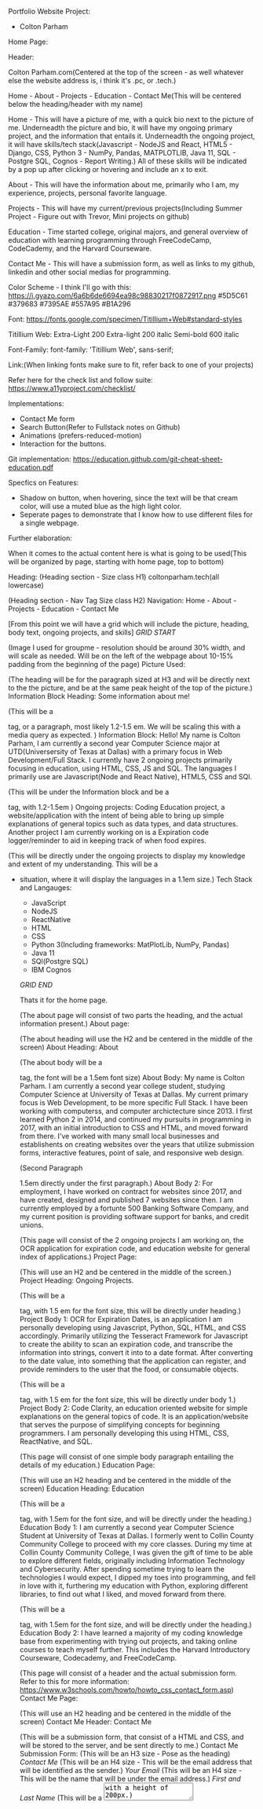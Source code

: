 Portfolio Website Project: 
- Colton Parham

Home Page: 

Header: 

Colton Parham.com(Centered at the top of the screen - as well whatever else the website address is, i think it's .pc, or .tech.)

Home - About - Projects - Education - Contact Me(This will be centered below the heading/header with my name)

Home - This will have a picture of me, with a quick bio next to the picture of me. 
  Underneadth the picture and bio, it will have my ongoing primary project, and the information that entails it. 
    Underneadth the ongoing project, it will have skills/tech stack(Javascript - NodeJS and React, HTML5 - Django, CSS, Python 3 - NumPy, Pandas, MATPLOTLIB, Java 11, SQL - Postgre SQL, Cognos - Report Writing.) All of these skills will be indicated by a pop up after clicking or hovering and include an x to exit. 

About - This will have the information about me, primarily who I am, my experience, projects, personal favorite language.

Projects - This will have my current/previous projects(Including Summer Project - Figure out with Trevor, Mini projects on github)

Education - Time started college, original majors, and general overview of education with learning programming through FreeCodeCamp, CodeCademy, and the Harvard Courseware.

Contact Me - This will have a submission form, as well as links to my github, linkedin and other social medias for programming.

Color Scheme - I think I'll go with this: 
  https://i.gyazo.com/6a6b6de6694ea98c98830217f0872917.png
    #5D5C61
      #379683
        #7395AE
          #557A95
            #B1A296

Font:
https://fonts.google.com/specimen/Titillium+Web#standard-styles

Titillium Web:
  Extra-Light 200
    Extra-light 200 italic
      Semi-bold 600 italic

Font-Family: 
  font-family: 'Titillium Web', sans-serif;

Link:(When linking fonts make sure to fit, refer back to one of your projects)
  <link rel="preconnect" href="https://fonts.gstatic.com">
<link href="https://fonts.googleapis.com/css2?family=Titillium+Web:ital,wght@0,200;1,200;1,600&display=swap" rel="stylesheet">

Refer here for the check list and follow suite: 
https://www.a11yproject.com/checklist/

Implementations: 

  - Contact Me form
  - Search Button(Refer to Fullstack notes on Github)
  - Animations (prefers-reduced-motion)
  - Interaction for the buttons. 

Git implementation: 
https://education.github.com/git-cheat-sheet-education.pdf

Specfics on Features:
  - Shadow on button, when hovering, since the text will be that cream color, will use a muted blue as the high light color. 
  - Seperate pages to demonstrate that I know how to use different files for a single webpage. 


Further elaboration: 


When it comes to the actual content here is what is going to be used(This will be organized by page, starting with home page, top to bottom)

Heading:
(Heading section - Size class H1) 
coltonparham.tech(all lowercase)

(Heading section - Nav Tag Size class H2)
Navigation: Home - About - Projects - Education - Contact Me

[From this point we will have a grid which will include the picture, heading, body text, ongoing projects, and skills]
*GRID START*

(Image I used for groupme - resolution should be around 30% width, and will scale as needed. Will be on the left of the webpage about 10-15% padding from the beginning of the page) 
Picture Used:

(The heading will be for the paragraph sized at H3 and will be directly next to the the picture, and be at the same peak height of the top of the picture.)
Information Block Heading: Some information about me! 

(This will be a <p> tag, or a paragraph, most likely 1.2-1.5 em. We will be scaling this with a media query as expected. )
Information Block: Hello! My name is Colton Parham, I am currently a second year Computer Science major at UTD(Universersity of Texas at Dallas) with a primary focus in Web Development/Full Stack. I currently have 2 ongoing projects primarily focusing in education, using HTML, CSS, JS and SQL. The languages I primarily use are Javascript(Node and React Native), HTML5, CSS and SQl. 

(This will be under the Information block and be a <p> tag, with 1.2-1.5em )
Ongoing projects: Coding Education project, a website/application with the intent of being able to bring up simple explanations of general topics such as data types, and data structures. Another project I am currently working on is a Expiration code logger/reminder to aid in keeping track of when food expires. 

(This will be directly under the ongoing projects to display my knowledge and extent of my understanding. This will be a <ul> <li> situation, where it will display the languages in a 1.1em size.)
Tech Stack and Langauges: 
  - JavaScript
  - NodeJS
  - ReactNative
  - HTML 
  - CSS
  - Python 3(Including frameworks: MatPlotLib, NumPy, Pandas)
  - Java 11
  - SQl(Postgre SQL)
  - IBM Cognos


*GRID END*

Thats it for the home page.

(The about page will consist of two parts the heading, and the actual information present.)
About page: 

(The about heading will use the H2 and be centered in the middle of the screen)
About Heading: About

(The about body will be a <p> tag, the font will be a 1.5em font size)
About Body: My name is Colton Parham. I am currently a second year college student, studying Computer Science at University of Texas at Dallas. My current primary focus is Web Development, to be more specific Full Stack. I have been working with computerss, and computer archictecture since 2013. I first learned Python 2 in 2014, and continued my pursuits in programming in 2017, with an initial introduction to CSS and HTML, and moved forward from there. I've worked with many small local businesses and establishents on creating websites over the years that utilize submission forms, interactive features, point of sale, and responsive web design. 

(Second Paragraph <p> 1.5em directly under the first paragraph.)
About Body 2: For employment, I have worked on contract for websites since 2017, and have created, designed and published 7 websites since then. I am currently employed by a fortunte 500 Banking Software Company, and my current position is providing software support for banks, and credit unions. 

(This page will consist of the 2 ongoing projects I am working on, the OCR application for expiration code, and education website for general index of applications.)
Project Page:

(This will use an H2 and be centered in the middle of the screen.)
Project Heading: Ongoing Projects.

(This will be a <p> tag, with 1.5 em for the font size, this will be directly under heading.)
Project Body 1: OCR for Expiration Dates, is an application I am personally developing using Javascript, Python, SQL, HTML, and CSS accordingly. Primarily utilizing the Tesseract Framework for Javascript to create the ability to scan an expiration code, and transcribe the information into strings, convert it into to a date format. After converting to the date value, into something that the application can register, and provide reminders to the user that the food, or consumable objects. 

(This will be a <p> tag, with 1.5 em for the font size, this will be directly under body 1.)
Project Body 2: Code Clarity, an education oriented website for simple explanations on the general topics of code. It is an application/website that serves the purpose of simplifying concepts for beginning programmers. I am personally developing this using HTML, CSS, ReactNative, and SQL. 

(This page will consist of one simple body paragraph entailing the details of my education.)
Education Page: 

(This will use an H2 heading and be centered in the middle of the screen)
Education Heading: Education

(This will be a <p> tag, with 1.5em for the font size, and will be directly under the heading.)
Education Body 1: I am currently a second year Computer Science Student at University of Texas at Dallas. I formerly went to Collin County Community College to proceed with my core classes. During my time at Collin County Community College, I was given the gift of time to be able to explore different fields, originally including Information Technology and Cybersecurity. After spending sometime trying to learn the technologies I would expect, I dipped my toes into programming, and fell in love with it, furthering my education with Python, exploring different libraries, to find out what I liked, and moved forward from there. 

(This will be a <p> tag, with 1.5em for the font size, and will be directly under the heading.)
Education Body 2: I have learned a majority of my coding knowledge base from experimenting with trying out projects, and taking online courses to teach myself further. This includes the Harvard Introductory Courseware, Codecademy, and FreeCodeCamp. 

(This page will consist of a header and the actual submission form. Refer to this for more information: https://www.w3schools.com/howto/howto_css_contact_form.asp)
Contact Me Page:

(This will use an H2 heading and be centered in the middle of the screen)
Contact Me Header: Contact Me

(This will be a submission form, that consist of a HTML and CSS, and will be stored to the server, and be sent directly to me.)
Contact Me Submission Form: 
  (This will be an H3 size - Pose as the heading)
  *Contact Me*
    (This will be an H4 size - This will be the email address that will be identified as the sender.)
      *Your Email*
        (This will be an H4 size - This will be the name that will be under the email address.)
          *First and Last Name*
            (This will be a <textarea> with a height of 200px.)
              *Messsage*

(Going to be creating a wireframe using JustInMind)
WireFrame: Will be sectioned off like any other 

Touching back onto design: 
What we will be needing to do is apply apply everything seperately and accordingly, and try to match everything as much as possible to be the same positioning to be universally coherent. 

As well the styles.css file will be attached to all the HTML files due to the simplifications and making things work in unison, and allocate less resources to make the page run faster.

As well - Don't forget to copy some of the information from the index page for the skelton to aide in making some things more universal. And also don't forget to link the files to each nav bar link.

Also do not forget the footer for each page - consistancy is key, and for those elements, we will have those in the default setting. 

Since the home page is pretty much done, we need to finish adding the information to the rest of the pages, and we will modify all of this within the css file to make sure that everything looks great. 

Follow up with this information to create the links for the webpage - maybe touch back to the codecademy example: https://www.yourhtmlsource.com/myfirstsite/basiclinks.html

ALSO DO NOT FORGET TO COMMIT - THEN PUSH ! 

Alright looks like a majority of the information is already on the HTML files(booyah!)

So the next step is actually applying the universal functions like media queries, html stuff, and universal traits like centering of the universal nav, and the styling. 

I would also like to include simple animations like shadows over.

-UPDATE-
Changed the font to Yantramanav.

Furthering research to develop the nav bar to work together correctly. 

-UPDATE-

Refer to DAY96 for grid info.

Reference information: 
.container {
  display: grid;
  max-width: 900px;
  position: relative;
  margin: auto;
  grid-template-areas: "head head"
                       "nav nav" 
                       "info services"
                       "footer footer";
  grid-template-rows: 300px 120px 800px 120px;
  grid-template-columns: 1fr 3fr; 
}
 
header {
  grid-area: head;
} 
 
nav {
  grid-area: nav;
} 
 
.info {
  grid-area: info;
} 
 
.services {
  grid-area: services;
}
 
footer {
  grid-area: footer;
} 

-UPDATE FOR END OF NIGHT- 

What we are looking to do next is that we are going to start a grid, and get everything in the direction as in accordance to what we did on the prototype. 

Before I forget - in js make a function that will make it so that whenever the user is entering my email address it will not send - and display an error. 

https://www.freecodecamp.org/news/how-to-create-an-image-gallery-with-css-grid-e0f0fd666a5c/

Getting rid of this code: 
.image{
  grid-area: image;
  max-width: 10%;
  overflow: visible;
}
 
.someinfo {
  grid-area: someinfo;
  margin-left: 50%;
} 
 
.homebody1 {
  grid-area: homebody1;
  margin-left: 50%;
} 
 
.ongoingprojectheader {
  grid-area: ongoingprojectheader;
  margin-left: 50%;
} 
 
.homebody2 {
  grid-area: homebody2;
  margin-left: 50%;
}
 
.techstackhead {
  grid-area: techstackhead;
  margin-left: 50%;
} 

.techstack{
  grid-area: techstack;
  margin-left: 50%;
}

/*Added Temp?*/
.logo{
  grid-area: logo;
}

.h1heading{
  grid-area: h1heading;
}

.nav-items{
  grid-area: nav-items;
  
}

footer{
  
  grid-area: footer;
}

/*
Currently Testing

@media (min-width: 500px){
  .grid1 {
    display: grid;
    max-width: 1100px;
    position: relative;
    margin: auto;
    grid-template-areas: "coltonpicture someinfo"
                         "coltonpicture homebody1" 
                         "coltonpicture ongoingprojectheader"
                         "coltonpicture homebody3"
                         "techstackhead techstackhead"
                         "techstack techstack";
    grid-template-rows: 300px 120px 800px 120px;
    grid-template-columns: 1fr 3fr; 
  }
}
*/

/*Testing*/
.grid1{
  display: grid;
  gap: 20px;
  grid-template-areas:
  "h1heading"
  "logo"
  "nav-items"
  "someinfo"
  "homebody1"
  "image"
  "ongoingprojectheader"
  "homebody2"
  "techstackhead"
  "techstack"
  "footerhome";
  height: 1000px;
  
}

/*Take a look into this and rearrange as needed. - Since we got the majority part of the grid working - we have a better footing than before*/
@media (min-width: 500px){
  .grid1 {
    display: grid;
    max-width: 1850px;
    position: relative;
    margin: auto;
    grid-template-areas: "h1heading h1heading"
                         "logo logo" 
                         "nav-items nav-items"
                         "someinfo someinfo"
                         "image homebody1"
                         "image ongoingprojectheader"
                         "image homebody2"
                         "image techstackhead"
                         "image techstack"
                         "footer footer";
                         /*Adjust these parameters as needed.*/
    grid-template-rows: 200px 1000px 100px 600px;
    grid-template-columns: 1fr 3fr;
  }
  .someinfo .homebody1 .ongoingprojectheader .homebody2 {
    grid-auto-flow: column;
  }
}

Reason being that I got rid of this code is that it simply does not work. Will be going with the more pain in the side method. But hopefully that will provide fruition. 

(BACKUP CODE - INCASE THIS DOES NOT WORK AS NEEDED.)
<!DOCTYPE html>
<!--Misc Important stuff-->
<html lang en>
  <head>
    <title>Colton Parham's Portfolio</title>
    <link rel = "stylesheet" href = "./styles.css">
  </head>

<body>
  <!--Process of revising-->
<div class = "grid1">

  <div class = "grid_item h1heading">
    <h1 class = "grid_object"> coltonparham.tech </h1>
  </div>

  <header>
    <div class = "grid_item logo">
      <h2 class = "grid_object">Colton Parham</h2>
    </div>

    
    <div class = "grid_item nav-items">
      <nav class = "grid_object">
        <li class = "nav-item">
          <a href = "#home">Home</a>
        </li>
        <li class = "nav-item"></li>
          <a href = "#about">About</a>
        </li>
        <li class = "nav-item"></li>
          <a href = "#projects">Projects</a>
        </li>
        <li class = "nav-item"></li>
          <a href = "#education">Education</a>
        </li>
        <li class = "nav-item"></li>
          <a href = "#contact-me">Contact Me</a>
        </li>
      </ul>
    </nav>
    </div>
  </header>
      <!--Main Information for home page will be on a grid.
      
      GRID START 

      Temp comment possibly to test.
  <div class = "grid1">

    -->

    
    <main>
      <section id = "home-info">

        <div class = "grid_item someinfo">
          <h2 class = "grid_object">Some information about me!</h2>
        </div>
          <!--Body Paragraph 1-->
          <div class = "grid_item homebody1">
            <p class = "grid_object">Hello! My name is Colton Parham, I am currently a second year Computer Science major at UTD(Universersity of Texas at Dallas) with a primary focus in Web Development/Full Stack. I currently have 2 ongoing projects primarily focusing in education, using HTML, CSS, JS and SQL. The languages I primarily use are Javascript(Node and React Native), HTML5, CSS and SQL.</p>
          </div>  
            <!--Revise this area to check to see if feasible-->
            <!--Before getting further make sure you are commiting to a fork instead of the repo itself, reference some forums online and check to make sure everything is working as intended before putting more work in. Also do not be afraid to reference to the other project we have saved on here for extra help if needed.-->
            <!--Read through this:
            https://stackoverflow.com/questions/11173971/commits-not-showing-up-on-github
            -->

          <div class = "grid_item ongoingprojectheader">
            <h2 class = "grid_object">Ongoing Projects</h2>
          </div>
          
            <div class = "grid_item homebody2">
              <p class = "grid_object">Coding Education project, a website/application with the intent of being able to bring up simple explanations of general topics such as data types, and data structures. Another project I am currently working on is a Expiration code logger/reminder to aid in keeping track of when food expires.</p>
            </div>

        <!--Tech Stack Heading-->
        <div class = "grid_item techstackhead">  
          <h2 class = "grid_object">Tech Stack and Skills</h2>
        </div>
        <!--Tech Stack Information in ul.-->
          <div class = "grid_item techstack">
            <ul class = "grid_object">
              <li>JavaScript(NodeJS and React Native)</li>
              <li>HTML5</li>
              <li>CSS</li>
              <li>Python 3 (MatPlotLib, Numpy, Pandas, and Jupyter</li>
              <li>Java 11</li>
              <li>SQL/noSQL(Postgre SQL)</li>
              <li>Git</li>
              <li>IBM Cognos</li>
            </ul>
          </div>

        <!--<div> Temporarily commenting this out for testing-->

        <!--Div for picture-->
        <div class = "grid_item image">
          <img src = "portfolio-picture.jpg" alt = "A Picture of me was supposed to be here...." class = "grid_object">
        </div>
        <!--Picture Div end-->


      
    </section>
    </main>
  

  <div class = "gird_item footer">
    <footer class = "grid_object">Created, and Designed by Colton Parham</footer>
  </div>

  <!--Grid End Div-->
</div>
  </body>
</html>

(CODE END)

- Also do not forget to have links to each webpage or part of the website. If can condense, do it. 